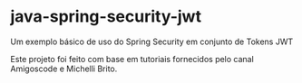 # java-spring-security-jwt
Um exemplo básico de uso do Spring Security em conjunto de Tokens JWT

Este projeto foi feito com base em tutoriais fornecidos pelo canal Amigoscode e Michelli Brito.
